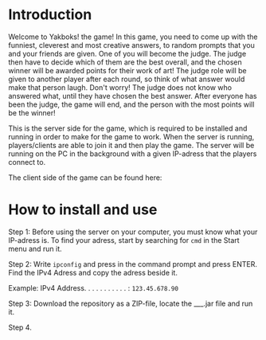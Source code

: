 # Introduction
Welcome to Yakboks! the game! In this game, you need to come up with the funniest, cleverest and most creative answers, to random prompts that you and your friends are given. One of you will become the judge. The judge then have to decide which of them are the best overall, and the chosen winner will be awarded points for their work of art! The judge role will be given to another player after each round, so think of what answer would make that person laugh. Don't worry! The judge does not know who answered what, until they have chosen the best answer.  After everyone has been the judge, the game will end, and the person with the most points will be the winner!

This is the server side for the game, which is required to be installed and running in order to make for the game to work. When the server is running, players/clients are able to join it and then play the game. The server will be running on the PC in the background with a given IP-adress that the players connect to.

The client side of the game can be found here: 

# How to install and use
Step 1: Before using the server on your computer, you must know what your IP-adress is. To find your adress, start by searching for ```cmd``` in the Start menu and run it.

Step 2: Write ```ipconfig``` and press in the command prompt and press ENTER.
Find the IPv4 Adress and copy the adress beside it.

Example: IPv4 Address. . . . . . . . . . . : ```123.45.678.90```


Step 3: Download the repository as a ZIP-file, locate the ___.jar file and run it.

Step 4.

